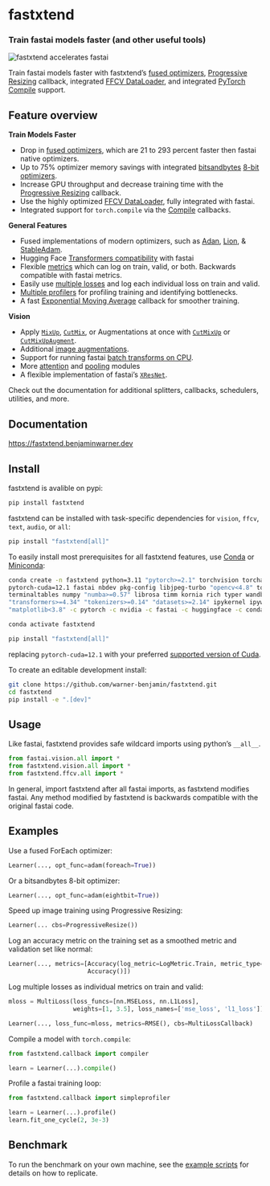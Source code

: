 # fastxtend


<!-- WARNING: THIS FILE WAS AUTOGENERATED! DO NOT EDIT! -->

### Train fastai models faster (and other useful tools)

![fastxtend accelerates
fastai](https://github.com/warner-benjamin/fastxtend/blob/main/nbs/images/imagenette_benchmark.png?raw=true)

Train fastai models faster with fastxtend’s [fused
optimizers](https://fastxtend.benjaminwarner.dev/optimizer.fused.html),
[Progressive
Resizing](https://fastxtend.benjaminwarner.dev/callback.progresize.html)
callback, integrated [FFCV
DataLoader](https://fastxtend.benjaminwarner.dev/ffcv.tutorial.html),
and integrated [PyTorch
Compile](https://fastxtend.benjaminwarner.dev/callback.compiler.html)
support.

## Feature overview

**Train Models Faster**

- Drop in [fused
  optimizers](https://fastxtend.benjaminwarner.dev/optimizer.fused.html),
  which are 21 to 293 percent faster then fastai native optimizers.
- Up to 75% optimizer memory savings with integrated
  [bitsandbytes](https://github.com/TimDettmers/bitsandbytes) [8-bit
  optimizers](https://fastxtend.benjaminwarner.dev/optimizer.eightbit.html).
- Increase GPU throughput and decrease training time with the
  [Progressive
  Resizing](https://fastxtend.benjaminwarner.dev/callback.progresize.html)
  callback.
- Use the highly optimized [FFCV
  DataLoader](https://fastxtend.benjaminwarner.dev/ffcv.tutorial.html),
  fully integrated with fastai.
- Integrated support for `torch.compile` via the
  [Compile](https://fastxtend.benjaminwarner.dev/callback.compiler.html)
  callbacks.

**General Features**

- Fused implementations of modern optimizers, such as
  [Adan](https://fastxtend.benjaminwarner.dev/optimizer.adan.html),
  [Lion](https://fastxtend.benjaminwarner.dev/optimizer.lion.html), &
  [StableAdam](https://fastxtend.benjaminwarner.dev/optimizer.stableadam.html).
- Hugging Face [Transformers
  compatibility](https://fastxtend.benjaminwarner.dev/text.huggingface.html)
  with fastai
- Flexible [metrics](https://fastxtend.benjaminwarner.dev/metrics.html)
  which can log on train, valid, or both. Backwards compatible with
  fastai metrics.
- Easily use [multiple
  losses](https://fastxtend.benjaminwarner.dev/multiloss.html) and log
  each individual loss on train and valid.
- [Multiple
  profilers](https://fastxtend.benjaminwarner.dev/callback.profiler.html)
  for profiling training and identifying bottlenecks.
- A fast [Exponential Moving
  Average](https://fastxtend.benjaminwarner.dev/callback.ema.html)
  callback for smoother training.

**Vision**

- Apply
  [`MixUp`](https://fastxtend.benjaminwarner.dev/callback.cutmixup.html#mixup),
  [`CutMix`](https://fastxtend.benjaminwarner.dev/callback.cutmixup.html#cutmix),
  or Augmentations at once with
  [`CutMixUp`](https://fastxtend.benjaminwarner.dev/callback.cutmixup.html#cutmixup)
  or
  [`CutMixUpAugment`](https://fastxtend.benjaminwarner.dev/callback.cutmixup.html#cutmixupaugment).
- Additional [image
  augmentations](https://fastxtend.benjaminwarner.dev/vision.augment.batch.html).
- Support for running fastai [batch transforms on
  CPU](https://fastxtend.benjaminwarner.dev/vision.data.html).
- More
  [attention](https://fastxtend.benjaminwarner.dev/vision.models.attention_modules.html)
  and
  [pooling](https://fastxtend.benjaminwarner.dev/vision.models.pooling.html)
  modules
- A flexible implementation of fastai’s
  [`XResNet`](https://fastxtend.benjaminwarner.dev/vision.models.xresnet.html#xresnet).

Check out the documentation for additional splitters, callbacks,
schedulers, utilities, and more.

## Documentation

<https://fastxtend.benjaminwarner.dev>

## Install

fastxtend is avalible on pypi:

``` bash
pip install fastxtend
```

fastxtend can be installed with task-specific dependencies for `vision`,
`ffcv`, `text`, `audio`, or `all`:

``` bash
pip install "fastxtend[all]"
```

To easily install most prerequisites for all fastxtend features, use
[Conda](https://docs.conda.io/en/latest) or
[Miniconda](https://docs.conda.io/en/latest/miniconda.html):

``` bash
conda create -n fastxtend python=3.11 "pytorch>=2.1" torchvision torchaudio \
pytorch-cuda=12.1 fastai nbdev pkg-config libjpeg-turbo "opencv<4.8" tqdm psutil \
terminaltables numpy "numba>=0.57" librosa timm kornia rich typer wandb \
"transformers>=4.34" "tokenizers>=0.14" "datasets>=2.14" ipykernel ipywidgets \
"matplotlib<3.8" -c pytorch -c nvidia -c fastai -c huggingface -c conda-forge

conda activate fastxtend

pip install "fastxtend[all]"
```

replacing `pytorch-cuda=12.1` with your preferred [supported version of
Cuda](https://pytorch.org/get-started/locally).

To create an editable development install:

``` bash
git clone https://github.com/warner-benjamin/fastxtend.git
cd fastxtend
pip install -e ".[dev]"
```

## Usage

Like fastai, fastxtend provides safe wildcard imports using python’s
`__all__`.

``` python
from fastai.vision.all import *
from fastxtend.vision.all import *
from fastxtend.ffcv.all import *
```

In general, import fastxtend after all fastai imports, as fastxtend
modifies fastai. Any method modified by fastxtend is backwards
compatible with the original fastai code.

## Examples

Use a fused ForEach optimizer:

``` python
Learner(..., opt_func=adam(foreach=True))
```

Or a bitsandbytes 8-bit optimizer:

``` python
Learner(..., opt_func=adam(eightbit=True))
```

Speed up image training using Progressive Resizing:

``` python
Learner(... cbs=ProgressiveResize())
```

Log an accuracy metric on the training set as a smoothed metric and
validation set like normal:

``` python
Learner(..., metrics=[Accuracy(log_metric=LogMetric.Train, metric_type=MetricType.Smooth),
                      Accuracy()])
```

Log multiple losses as individual metrics on train and valid:

``` python
mloss = MultiLoss(loss_funcs=[nn.MSELoss, nn.L1Loss],
                  weights=[1, 3.5], loss_names=['mse_loss', 'l1_loss'])

Learner(..., loss_func=mloss, metrics=RMSE(), cbs=MultiLossCallback)
```

Compile a model with `torch.compile`:

``` python
from fastxtend.callback import compiler

learn = Learner(...).compile()
```

Profile a fastai training loop:

``` python
from fastxtend.callback import simpleprofiler

learn = Learner(...).profile()
learn.fit_one_cycle(2, 3e-3)
```

## Benchmark

To run the benchmark on your own machine, see the [example
scripts](https://github.com/warner-benjamin/fastxtend/tree/main/examples)
for details on how to replicate.
